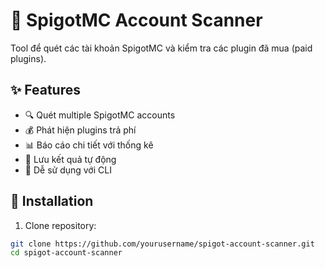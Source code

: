 # 🎯 SpigotMC Account Scanner

Tool để quét các tài khoản SpigotMC và kiểm tra các plugin đã mua (paid plugins).

## ✨ Features

- 🔍 Quét multiple SpigotMC accounts
- 💰 Phát hiện plugins trả phí
- 📊 Báo cáo chi tiết với thống kê
- 💾 Lưu kết quả tự động
- 🎯 Dễ sử dụng với CLI

## 🚀 Installation

1. Clone repository:
```bash
git clone https://github.com/yourusername/spigot-account-scanner.git
cd spigot-account-scanner